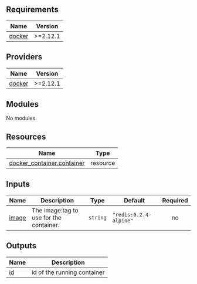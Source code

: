 ## Requirements

| Name | Version |
|------|---------|
| <a name="requirement_docker"></a> [docker](#requirement\_docker) | >=2.12.1 |

## Providers

| Name | Version |
|------|---------|
| <a name="provider_docker"></a> [docker](#provider\_docker) | >=2.12.1 |

## Modules

No modules.

## Resources

| Name | Type |
|------|------|
| [docker_container.container](https://registry.terraform.io/providers/kreuzwerker/docker/latest/docs/resources/container) | resource |

## Inputs

| Name | Description | Type | Default | Required |
|------|-------------|------|---------|:--------:|
| <a name="input_image"></a> [image](#input\_image) | The image:tag to use for the container. | `string` | `"redis:6.2.4-alpine"` | no |

## Outputs

| Name | Description |
|------|-------------|
| <a name="output_id"></a> [id](#output\_id) | id of the running container |

